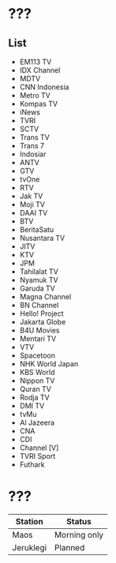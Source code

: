 # ???
## List
* EM113 TV
* IDX Channel
* MDTV
* CNN Indonesia
* Metro TV
* Kompas TV
* iNews
* TVRI
* SCTV
* Trans TV
* Trans 7
* Indosiar
* ANTV
* GTV
* tvOne
* RTV
* Jak TV
* Moji TV
* DAAI TV
* BTV
* BeritaSatu
* Nusantara TV
* JITV
* KTV
* JPM
* Tahilalat TV
* Nyamuk TV
* Garuda TV
* Magna Channel
* BN Channel
* Hello! Project
* Jakarta Globe
* B4U Movies
* Mentari TV
* VTV
* Spacetoon
* NHK World Japan
* KBS World
* Nippon TV
* Quran TV
* Rodja TV
* DMI TV
* tvMu
* Al Jazeera
* CNA
* CDI
* Channel \[V\]
* TVRI Sport
* Futhark
# ???
Station|Status
--|--
Maos|Morning only
Jeruklegi|Planned

